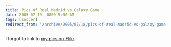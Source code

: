 ```yaml
---
title: Pics of Real Madrid vs Galaxy Game
date: 2005-07-19 -0800 9:00 AM
tags: [soccer]
redirect_from: "/archive/2005/07/18/pics-of-real-madrid-vs-galaxy-game.aspx/"
---
```


I forgot to link to [my pics on
Flikr](http://www.flickr.com/photos/haacked/tags/realmadrid/).

